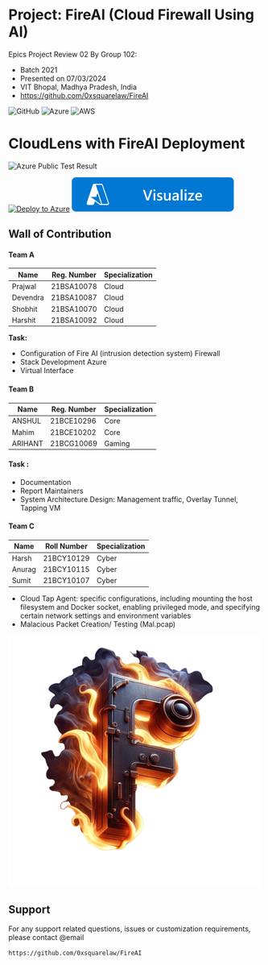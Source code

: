 
#  Project: FireAI (Cloud Firewall Using AI)

Epics Project Review 02 
By Group 102:
- Batch 2021
- Presented on 07/03/2024
- VIT Bhopal, Madhya Pradesh, India
- https://github.com/0xsquarelaw/FireAI

![GitHub](https://img.shields.io/badge/github-%23121011.svg?style=for-the-badge&logo=github&logoColor=white) ![Azure](https://img.shields.io/badge/azure-%230072C6.svg?style=for-the-badge&logo=microsoftazure&logoColor=white) ![AWS](https://img.shields.io/badge/AWS-%23FF9900.svg?style=for-the-badge&logo=amazon-aws&logoColor=white)


# CloudLens with FireAI Deployment

![Azure Public Test Result](https://azurequickstartsservice.blob.core.windows.net/badges/application-workloads/cloudlens/cloudlens-suricata-ubuntu/PublicDeployment.svg)

[![Deploy to Azure](https://aka.ms/deploytoazurebutton)](https://portal.azure.com/#create/Microsoft.Template/uri/https%3A%2F%2Fraw.githubusercontent.com%2F0xsquarelaw%2FFireAI%2Fmain%2Fazuredeploy.json)
[![Visualize](https://raw.githubusercontent.com/Azure/azure-quickstart-templates/master/1-CONTRIBUTION-GUIDE/images/visualizebutton.svg?sanitize=true)](http://armviz.io/#/?load=https%3A%2F%2Fraw.githubusercontent.com%2FAzure%2Fazure-quickstart-templates%2Fmaster%2Fapplication-workloads%2Fcloudlens%2Fcloudlens-suricata-ubuntu%2Fazuredeploy.json)

## Wall of Contribution

####  Team A
| Name      | Reg. Number | Specialization |
|-----------|-------------|----------------|
| Prajwal   | 21BSA10078  | Cloud          |
| Devendra  | 21BSA10087  | Cloud          |
| Shobhit   | 21BSA10070  | Cloud          |
| Harshit   | 21BSA10092  | Cloud          |

**Task:** 
- Configuration of Fire AI (intrusion detection system) Firewall
- Stack Development Azure
- Virtual Interface 

#### Team B
| Name     | Reg. Number   | Specialization |
|----------|---------------|----------------|
| ANSHUL   | 21BCE10296    | Core           |
| Mahim    | 21BCE10202    | Core           |
| ARIHANT  | 21BCG10069    | Gaming         |

#### Task : 
- Documentation
- Report Maintainers
- System Architecture Design: Management traffic, Overlay Tunnel, Tapping VM

#### Team C
| Name   | Roll Number   | Specialization |
|--------|---------------|----------------|
| Harsh  | 21BCY10129    | Cyber          |
| Anurag | 21BCY10115    | Cyber          |
| Sumit  | 21BCY10107    | Cyber          |

- Cloud Tap Agent: specific configurations, including mounting the host filesystem and 	Docker socket, enabling privileged mode, and specifying certain network settings and environment variables
- Malacious Packet Creation/ Testing (Mal.pcap)

![FireAI](logo.png)

## Support

For any support related questions, issues or customization requirements, please contact @email
```
https://github.com/0xsquarelaw/FireAI
```
